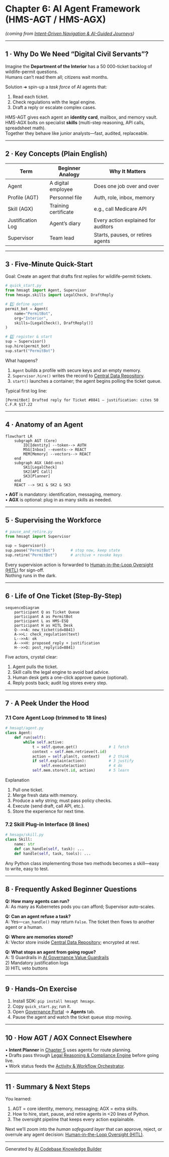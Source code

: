 # Chapter 6: AI Agent Framework (HMS-AGT / HMS-AGX)

*(coming from [Intent-Driven Navigation & AI-Guided Journeys](05_intent_driven_navigation___ai_guided_journeys_.md))*  

---

## 1 · Why Do We Need “Digital Civil Servants”?

Imagine the **Department of the Interior** has a 50 000-ticket backlog of wildlife-permit questions.  
Humans can’t read them all; citizens wait months.  

Solution ➜ spin-up a *task force* of AI agents that:

1. Read each ticket.  
2. Check regulations with the legal engine.  
3. Draft a reply or escalate complex cases.  

HMS-AGT gives each agent an **identity card**, mailbox, and memory vault.  
HMS-AGX bolts on specialist **skills** (multi-step reasoning, API calls, spreadsheet math).  
Together they behave like junior analysts—fast, audited, replaceable.

---

## 2 · Key Concepts (Plain English)

| Term | Beginner Analogy | Why It Matters |
|------|------------------|----------------|
| Agent | A digital employee | Does one job over and over |
| Profile (AGT) | Personnel file | Auth, role, inbox, memory |
| Skill (AGX) | Training certificate | e.g., call Medicare API |
| Justification Log | Agent’s diary | Every action explained for auditors |
| Supervisor | Team lead | Starts, pauses, or retires agents |

---

## 3 · Five-Minute Quick-Start

Goal: Create an agent that drafts first replies for wildlife-permit tickets.

```python
# quick_start.py
from hmsagt import Agent, Supervisor
from hmsagx.skills import LegalCheck, DraftReply

# 1️⃣ define agent
permit_bot = Agent(
    name="PermitBot",
    org="Interior",
    skills=[LegalCheck(), DraftReply()]
)

# 2️⃣ register & start
sup = Supervisor()
sup.hire(permit_bot)
sup.start("PermitBot")
```

What happens?  
1. `Agent` builds a profile with secure keys and an empty memory.  
2. `Supervisor.hire()` writes the record to [Central Data Repository](19_central_data_repository__hms_dta__.md).  
3. `start()` launches a container; the agent begins polling the ticket queue.  

Typical first log line:

```
[PermitBot] Drafted reply for Ticket #8841 — justification: cites 50 C.F.R §17.22
```

---

## 4 · Anatomy of an Agent

```mermaid
flowchart LR
    subgraph AGT (Core)
        ID[Identity] --token--> AUTH
        MSG[Inbox] --events--> REACT
        MEM[Memory] --vectors--> REACT
    end
    subgraph AGX (Add-ons)
        SK1[LegalCheck]
        SK2[API Call]
        SK3[Planner]
    end
    REACT --> SK1 & SK2 & SK3
```

• **AGT** is mandatory: identification, messaging, memory.  
• **AGX** is optional: plug in as many skills as needed.

---

## 5 · Supervising the Workforce

```python
# pause_and_retire.py
from hmsagt import Supervisor

sup = Supervisor()
sup.pause("PermitBot")       # stop now, keep state
sup.retire("PermitBot")      # archive + revoke keys
```

Every supervision action is forwarded to [Human-in-the-Loop Oversight (HITL)](07_human_in_the_loop_oversight__hitl__.md) for sign-off.  
Nothing runs in the dark.

---

## 6 · Life of One Ticket (Step-By-Step)

```mermaid
sequenceDiagram
    participant Q as Ticket Queue
    participant A as PermitBot
    participant L as HMS-ESQ
    participant H as HITL Desk
    Q-->>A: new_ticket(id=8841)
    A->>L: check_regulation(text)
    L-->>A: ok
    A-->>H: proposed_reply + justification
    H-->>Q: post_reply(id=8841)
```

Five actors, crystal clear:

1. Agent pulls the ticket.  
2. Skill calls the legal engine to avoid bad advice.  
3. Human desk gets a one-click approve queue (optional).  
4. Reply posts back; audit log stores every step.

---

## 7 · A Peek Under the Hood

### 7.1 Core Agent Loop (trimmed to 18 lines)

```python
# hmsagt/agent.py
class Agent:
    def run(self):
        while self.active:
            t = self.queue.get()              # 1 fetch
            context = self.mem.retrieve(t.id)
            action = self.plan(t, context)    # 2 think
            if self.explain(action):          # 3 justify
                self.execute(action)          # 4 do
            self.mem.store(t.id, action)      # 5 learn
```

Explanation  
1. Pull one ticket.  
2. Merge fresh data with memory.  
3. Produce a *why* string; must pass policy checks.  
4. Execute (send draft, call API, etc.).  
5. Store the experience for next time.

### 7.2 Skill Plug-in Interface (8 lines)

```python
# hmsagx/skill.py
class Skill:
    name: str
    def can_handle(self, task): ...
    def handle(self, task, tools): ...
```

Any Python class implementing those two methods becomes a skill—easy to write, easy to test.

---

## 8 · Frequently Asked Beginner Questions

**Q: How many agents can run?**  
A: As many as Kubernetes pods you can afford; Supervisor auto-scales.

**Q: Can an agent refuse a task?**  
A: Yes—`can_handle()` may return `False`. The ticket then flows to another agent or a human.

**Q: Where are memories stored?**  
A: Vector store inside [Central Data Repository](19_central_data_repository__hms_dta__.md); encrypted at rest.

**Q: What stops an agent from going rogue?**  
A: 1) Guardrails in [AI Governance Value Guardrails](21_ai_governance_value_guardrails_.md)  
   2) Mandatory justification logs  
   3) HITL veto buttons

---

## 9 · Hands-On Exercise

1. Install SDK: `pip install hmsagt hmsagx`.  
2. Copy `quick_start.py`; run it.  
3. Open [Governance Portal](01_governance_portal__hms_gov__.md) → **Agents** tab.  
4. Pause the agent and watch the ticket queue stop moving.

---

## 10 · How AGT / AGX Connect Elsewhere

• **Intent Planner** in [Chapter 5](05_intent_driven_navigation___ai_guided_journeys_.md) uses agents for route planning.  
• Drafts pass through [Legal Reasoning & Compliance Engine](03_legal_reasoning___compliance_engine__hms_esq__.md) before going live.  
• Work status feeds the [Activity & Workflow Orchestrator](08_activity___workflow_orchestrator__hms_act___hms_oms__.md).  

---

## 11 · Summary & Next Steps

You learned:

1. AGT = core identity, memory, messaging; AGX = extra skills.  
2. How to hire, start, pause, and retire agents in <20 lines of Python.  
3. The oversight pipeline that keeps every action explainable.

Next we’ll zoom into the *human safeguard layer* that can approve, reject, or overrule any agent decision: [Human-in-the-Loop Oversight (HITL)](07_human_in_the_loop_oversight__hitl__.md).

---

Generated by [AI Codebase Knowledge Builder](https://github.com/The-Pocket/Tutorial-Codebase-Knowledge)